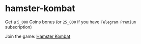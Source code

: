 # hamster-kombat

Get a `5_000` Coins bonus (or `25_000` if you have `Telegram Premium` subscription)

Join the game: [Hamster Kombat](https://t.me/hamster_kombAt_bot/start?startapp=kentId193219260)
